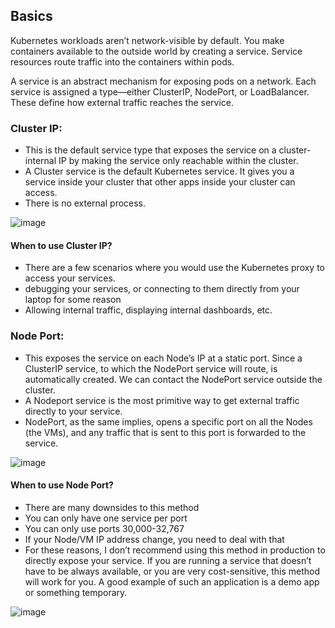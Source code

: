 ## Basics

Kubernetes workloads aren’t network-visible by default. You make containers available to the outside world by creating a service. Service resources route traffic into the containers within pods.

A service is an abstract mechanism for exposing pods on a network. Each service is assigned a type—either ClusterIP, NodePort, or LoadBalancer. These define how external traffic reaches the service.


### Cluster IP:

* This is the default service type that exposes the service on a cluster-internal IP by making the service only reachable within the cluster.
* A Cluster service is the default Kubernetes service. It gives you a service inside your cluster that other apps inside your cluster can access.
* There is no external process.

![image](https://user-images.githubusercontent.com/1982362/206649571-ac8e59b1-6f70-49cf-bbee-a364e62dcf6a.png)

#### When to use Cluster IP?
* There are a few scenarios where you would use the Kubernetes proxy to access your services.
* debugging your services, or connecting to them directly from your laptop for some reason
* Allowing internal traffic, displaying internal dashboards, etc.


### Node Port:

* This exposes the service on each Node’s IP at a static port. Since a ClusterIP service, to which the NodePort service will route, is automatically created. We can contact the NodePort service outside the cluster.
* A Nodeport service is the most primitive way to get external traffic directly to your service.
* NodePort, as the same implies, opens a specific port on all the Nodes (the VMs), and any traffic that is sent to this port is forwarded to the service.

![image](https://user-images.githubusercontent.com/1982362/206649598-b968bb43-75bc-42f7-a793-aebe6ad91df4.png)

#### When to use Node Port?
* There are many downsides to this method
* You can only have one service per port
* You can only use ports 30,000-32,767
* If your Node/VM IP address change, you need to deal with that
* For these reasons, I don’t recommend using this method in production to directly expose your service. If you are running a service that doesn’t have to be always available, or you are very cost-sensitive, this method will work for you. A good example of such an application is a demo app or something temporary.



![image](https://user-images.githubusercontent.com/1982362/206658333-60676ca8-4734-46a5-ad83-396082169da8.png)

